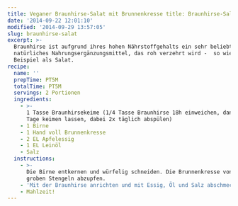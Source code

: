 ```yaml
---
title: Veganer Braunhirse-Salat mit Brunnenkresse title: Braunhirse-Salat mit Brunnenkresse & Birne Birne
date: '2014-09-22 12:01:10'
modified: '2014-09-29 13:57:05'
slug: braunhirse-salat
excerpt: >-
  Braunhirse ist aufgrund ihres hohen Nährstoffgehalts ein sehr beliebtes,
  natürliches Nahrungsergänzungsmittel, das roh verzehrt wird -  so wie hier zum
  Beispiel als Salat.
recipe:
  name: ''
  prepTime: PT5M
  totalTime: PT5M
  servings: 2 Portionen
  ingredients:
    - >-
      1 Tasse Braunhirsekeime (1/4 Tasse Braunhirse 18h einweichen, dann 2-3
      Tage keimen lassen, dabei 2x täglich abspülen)
    - 1 Birne
    - 1 Hand voll Brunnenkresse
    - 2 EL Apfelessig
    - 1 EL Leinöl
    - Salz
  instructions:
    - >-
      Die Birne entkernen und würfelig schneiden. Die Brunnenkresse von den
      groben Stengeln abzupfen.
    - 'Mit der Braunhirse anrichten und mit Essig, Öl und Salz abschmecken.'
    - Mahlzeit!
---
```



